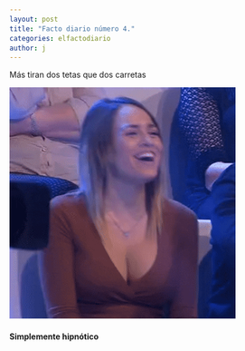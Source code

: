 ```yaml
---
layout: post
title: "Facto diario número 4."
categories: elfactodiario
author: j
---
```


Más tiran dos tetas que dos carretas

!["Tetas"](/assets/tetas-carretas.gif)

#### Simplemente hipnótico
